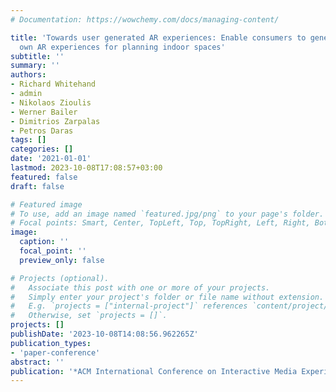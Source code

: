 ```yaml
---
# Documentation: https://wowchemy.com/docs/managing-content/

title: 'Towards user generated AR experiences: Enable consumers to generate their
  own AR experiences for planning indoor spaces'
subtitle: ''
summary: ''
authors:
- Richard Whitehand
- admin
- Nikolaos Zioulis
- Werner Bailer
- Dimitrios Zarpalas
- Petros Daras
tags: []
categories: []
date: '2021-01-01'
lastmod: 2023-10-08T17:08:57+03:00
featured: false
draft: false

# Featured image
# To use, add an image named `featured.jpg/png` to your page's folder.
# Focal points: Smart, Center, TopLeft, Top, TopRight, Left, Right, BottomLeft, Bottom, BottomRight.
image:
  caption: ''
  focal_point: ''
  preview_only: false

# Projects (optional).
#   Associate this post with one or more of your projects.
#   Simply enter your project's folder or file name without extension.
#   E.g. `projects = ["internal-project"]` references `content/project/deep-learning/index.md`.
#   Otherwise, set `projects = []`.
projects: []
publishDate: '2023-10-08T14:08:56.962265Z'
publication_types:
- 'paper-conference'
abstract: ''
publication: '*ACM International Conference on Interactive Media Experiences*'
---
```

